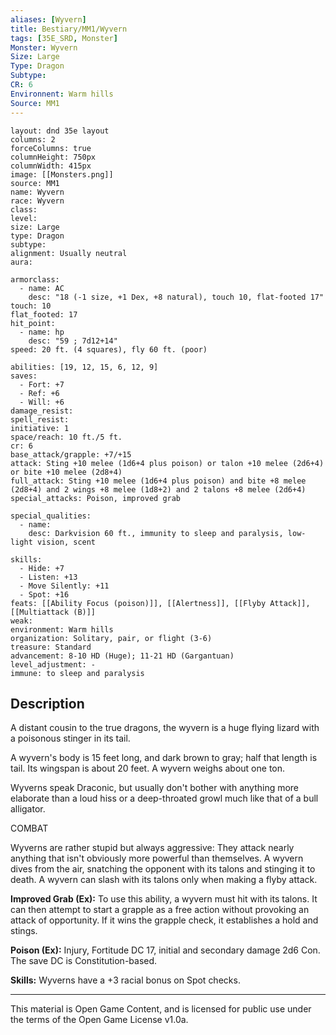```yaml
---
aliases: [Wyvern]
title: Bestiary/MM1/Wyvern
tags: [35E_SRD, Monster]
Monster: Wyvern
Size: Large
Type: Dragon
Subtype: 
CR: 6
Environnent: Warm hills
Source: MM1
---
```


```statblock
layout: dnd 35e layout
columns: 2
forceColumns: true
columnHeight: 750px
columnWidth: 415px
image: [[Monsters.png]]
source: MM1
name: Wyvern
race: Wyvern
class: 
level: 
size: Large
type: Dragon
subtype: 
alignment: Usually neutral
aura: 

armorclass:
  - name: AC
    desc: "18 (-1 size, +1 Dex, +8 natural), touch 10, flat-footed 17"
touch: 10
flat_footed: 17
hit_point:
  - name: hp
    desc: "59 ; 7d12+14"
speed: 20 ft. (4 squares), fly 60 ft. (poor)

abilities: [19, 12, 15, 6, 12, 9]
saves:
  - Fort: +7
  - Ref: +6
  - Will: +6
damage_resist: 
spell_resist: 
initiative: 1
space/reach: 10 ft./5 ft.
cr: 6
base_attack/grapple: +7/+15
attack: Sting +10 melee (1d6+4 plus poison) or talon +10 melee (2d6+4) or bite +10 melee (2d8+4)
full_attack: Sting +10 melee (1d6+4 plus poison) and bite +8 melee (2d8+4) and 2 wings +8 melee (1d8+2) and 2 talons +8 melee (2d6+4)
special_attacks: Poison, improved grab

special_qualities:
  - name: 
    desc: Darkvision 60 ft., immunity to sleep and paralysis, low-light vision, scent

skills:
  - Hide: +7
  - Listen: +13
  - Move Silently: +11
  - Spot: +16
feats: [[Ability Focus (poison)]], [[Alertness]], [[Flyby Attack]], [[Multiattack (B)]]
weak: 
environment: Warm hills
organization: Solitary, pair, or flight (3-6)
treasure: Standard
advancement: 8-10 HD (Huge); 11-21 HD (Gargantuan)
level_adjustment: -
immune: to sleep and paralysis
```

## Description

<p>A distant cousin to the true dragons, the wyvern is a huge flying lizard with a poisonous stinger in its tail.</p>
<p>A wyvern's body is 15 feet long, and dark brown to gray; half that length is tail. Its wingspan is about 20 feet. A wyvern weighs about one ton.</p>
<p>Wyverns speak Draconic, but usually don't bother with anything more elaborate than a loud hiss or a deep-throated growl much like that of a bull alligator.</p>
<p>COMBAT</p>
<p>Wyverns are rather stupid but always aggressive: They attack nearly anything that isn't obviously more powerful than themselves. A wyvern dives from the air, snatching the opponent with its talons and stinging it to death. A wyvern can slash with its talons only when making a flyby attack.</p>
<p>
            <b>Improved Grab (Ex):</b> To use this ability, a wyvern must hit with its talons. It can then attempt to start a grapple as a free action without provoking an attack of opportunity. If it wins the grapple check, it establishes a hold and stings.</p>
<p>
            <b>Poison (Ex):</b> Injury, Fortitude DC 17, initial and secondary damage 2d6 Con. The save DC is Constitution-based.</p>
<p>
            <b>Skills:</b> Wyverns have a +3 racial bonus on Spot checks.</p>

---

This material is Open Game Content, and is licensed for public use under
the terms of the Open Game License v1.0a.
